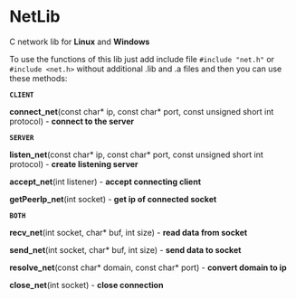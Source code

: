 # NetLib
C network lib for **Linux** and **Windows**

To use the functions of this lib just add include file ```#include "net.h"``` or ```#include <net.h>``` without additional .lib and .a files and then you can use these methods:



**```CLIENT```**

**connect_net**(const char* ip, const char* port, const unsigned short int protocol) - **connect to the server**

**```SERVER```**

**listen_net**(const char* ip, const char* port, const unsigned short int protocol) - **create listening server**

**accept_net**(int listener) - **accept connecting client**

**getPeerIp_net**(int socket) - **get ip of connected socket**

**```BOTH```**

**recv_net**(int socket, char* buf, int size) - **read data from socket**

**send_net**(int socket, char* buf, int size) - **send data to socket**

**resolve_net**(const char* domain, const char* port) - **convert domain to ip**

**close_net**(int socket) - **close connection**

